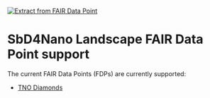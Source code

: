 [![Extract from FAIR Data Point](https://github.com/h2020-sbd4nano/sbd-data-fdp/actions/workflows/extract.yml/badge.svg)](https://github.com/h2020-sbd4nano/sbd-data-fdp/actions/workflows/extract.yml)

# SbD4Nano Landscape FAIR Data Point support

The current FAIR Data Points (FDPs) are currently supported:

* [TNO Diamonds](https://diamonds.tno.nl/)
